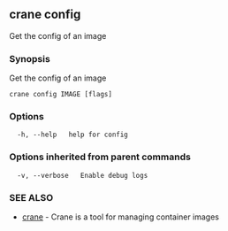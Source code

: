 ## crane config

Get the config of an image

### Synopsis

Get the config of an image

```
crane config IMAGE [flags]
```

### Options

```
  -h, --help   help for config
```

### Options inherited from parent commands

```
  -v, --verbose   Enable debug logs
```

### SEE ALSO

* [crane](crane.md)	 - Crane is a tool for managing container images

